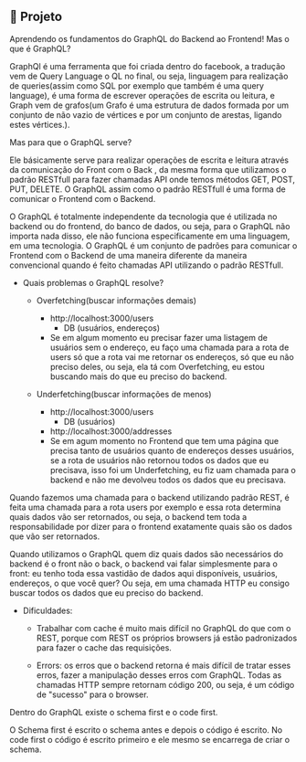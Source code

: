 ## :page_with_curl: Projeto

<LINKEDIN>
Aprendendo os fundamentos do GraphQL do Backend ao Frontend!
</LINKEDIN>


<LINKEDIN>
Mas o que é GraphQL?

GraphQl é uma ferramenta que foi criada dentro do facebook, a tradução vem de Query Language o QL no final, ou seja, linguagem para realização de queries(assim como SQL por exemplo que também é uma query language), é uma forma de escrever operações de escrita ou leitura, e Graph vem de grafos(um Grafo é uma estrutura de dados formada por um conjunto de não vazio de vértices e por um conjunto de arestas, ligando estes vértices.).

Mas para que o GraphQL serve?

Ele básicamente serve para realizar operações de escrita e leitura através da comunicação do Front com o Back , da mesma forma que utilizamos o padrão RESTfull para fazer chamadas API onde temos métodos GET, POST, PUT, DELETE. O GraphQL assim como o padrão RESTfull é uma forma de comunicar o Frontend com o Backend.
</LINKEDIN>

O GraphQL é totalmente independente da tecnologia que é utilizada no backend ou do frontend, do banco de dados, ou seja, para o GraphQL não importa nada disso, ele não funciona especificamente em uma linguagem, em uma tecnologia. O GraphQL é um conjunto de padrões para comunicar o Frontend com o Backend de uma maneira diferente da maneira convencional quando é feito chamadas API utilizando o padrão RESTfull.

- Quais problemas o GraphQL resolve?
  - Overfetching(buscar informações demais)
    - http://localhost:3000/users
      - DB (usuários, endereços)
    - Se em algum momento eu precisar fazer uma listagem de usuários sem o endereço, eu faço uma chamada para a rota de users só que a rota vai me retornar os endereços, só que eu não preciso deles, ou seja, ela tá com Overfetching, eu estou buscando mais do que eu preciso do backend.

  - Underfetching(buscar informações de menos)
    - http://localhost:3000/users
      - DB (usuários)
    - http://localhost:3000/addresses
    - Se em agum momento no Frontend que tem uma página que precisa tanto de usuários quanto de endereços desses usuários, se a rota de usuários não retornou todos os dados que eu precisava, isso foi um Underfetching, eu fiz uam chamada para o backend e não me devolveu todos os dados que eu precisava.

Quando fazemos uma chamada para o backend utilizando padrão REST, é feita uma chamada para a rota users por exemplo e essa rota determina quais dados vão ser retornados, ou seja, o backend tem toda a responsabilidade por dizer para o frontend exatamente quais são os dados que vão ser retornados.

Quando utilizamos o GraphQL quem diz quais dados são necessários do backend é o front não o back, o backend vai falar simplesmente para o front: eu tenho toda essa vastidão de dados aqui disponíveis, usuários, endereços, o que você quer? Ou seja, em uma chamada HTTP eu consigo buscar todos os dados que eu preciso do backend.

- Dificuldades:
  - Trabalhar com cache é muito mais difícil no GraphQL do que com o REST, porque com REST os próprios browsers já estão padronizados para fazer o cache das requisições.

  - Errors: os erros que o backend retorna é mais difícil de tratar esses erros, fazer a manipulação desses erros com GraphQL. Todas as chamadas HTTP sempre retornam código 200, ou seja, é um código de "sucesso" para o browser.

Dentro do GraphQL existe o schema first e o code first.

O Schema first é escrito o schema antes e depois o código é escrito.
No code first o código é escrito primeiro e ele mesmo se encarrega de criar o schema.
      
